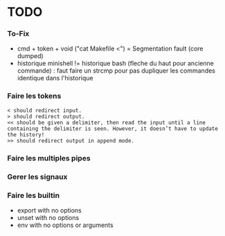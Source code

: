 # TODO

### To-Fix
- cmd + token + void ("cat Makefile <") = Segmentation fault (core dumped)
- historique minishell != historique bash (fleche du haut pour ancienne commande) : faut faire un strcmp pour pas dupliquer les commandes identique dans l'historique

### Faire les tokens
	< should redirect input.
	> should redirect output.
	<< should be given a delimiter, then read the input until a line containing the	delimiter is seen. However, it doesn’t have to update the history!
	>> should redirect output in append mode.
### Faire les multiples pipes

### Gerer les signaux

### Faire les builtin
- export with no options
- unset with no options
- env with no options or arguments